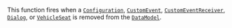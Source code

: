 This function fires when a [`Configuration`](https://create.roblox.com/docs/reference/engine/classes/Configuration), [`CustomEvent`](https://create.roblox.com/docs/reference/engine/classes/CustomEvent),
[`CustomEventReceiver`](https://create.roblox.com/docs/reference/engine/classes/CustomEventReceiver), [`Dialog`](https://create.roblox.com/docs/reference/engine/classes/Dialog), or [`VehicleSeat`](https://create.roblox.com/docs/reference/engine/classes/VehicleSeat) is
removed from the [`DataModel`](https://create.roblox.com/docs/reference/engine/classes/DataModel).